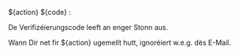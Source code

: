 ${action} ${code} :

De Verifizéierungscode leeft an enger Stonn aus.

Wann Dir net fir ${action} ugemellt hutt, ignoréiert w.e.g. dës E-Mail.